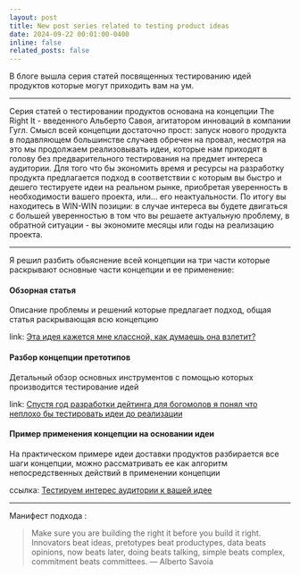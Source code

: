 ```yaml
---
layout: post
title: New post series related to testing product ideas
date: 2024-09-22 00:01:00-0400
inline: false
related_posts: false
---
```


В блоге вышла серия статей посвященных тестированию идей продуктов которые могут приходить вам на ум.

---

Серия статей о тестировании продуктов основана на концепции The Right It - введенного Альберто Савоя, агитатором инноваций в компании Гугл. Смысл всей концепции достаточно прост: запуск нового продукта в подавляющем большинстве случаев обречен на провал, несмотря на это мы продолжаем реализовывать идеи, которые нам приходят в голову без предварительного тестирования на предмет интереса аудитории. Для того что бы экономить время и ресурсы на разработку продукта предлагается подход в соответствии с которым вы быстро и дешего тестируете идеи на реальном рынке, приобретая уверенность в необходимости вашего проекта, или... его неактуальности. По итогу вы находитесь в WIN-WIN позиции: в случае интереса вы будете двигаться с большей уверенностью в том что вы решаете актуальную проблему, в обратной ситуации - вы экономите месяцы или годы на реализацию проекта.

---

Я решил разбить обьяснение всей концепции на три части которые раскрывают основные части концепции и ее применение:

#### Обзорная статья

Описание проблемы и решений которые предлагает подход, общая статья раскрывающая всю концепцию

link: <a class="text-pink-700 underline font-semibold hover:text-pink-800" href="{{ site.baseurl }}/blog/2024/the-right-it/">Эта идея кажется мне классной, как думаешь она взлетит?</a>

#### Разбор концепции претотипов

Детальный обзор основных инструментов с помощью которых производится тестирование идей

link: <a class="text-pink-700 underline font-semibold hover:text-pink-800" href="{{ site.baseurl }}/blog/2024/pretotyping/">Спустя год разработки дейтинга для богомолов я понял что неплохо бы тестировать идеи до реализации</a>

#### Пример применения концепции на основании идеи 

На практическом примере идеи доставки продуктов разбирается все шаги концепции, можно рассматривать ее как алгоритм непосредственных действий в применении концепции

ссылка: <a class="text-pink-700 underline font-semibold hover:text-pink-800" href="{{ site.baseurl }}/blog/2024/right-it-example/">Тестируем интерес аудитории к вашей идее</a>

---

Манифест подхода :
> Make sure you are building the right it before you build it right. Innovators beat ideas, pretotypes beat productypes, data beats opinions, now beats later, doing beats talking, simple beats complex, commitment beats committees.
> — Alberto Savoia
